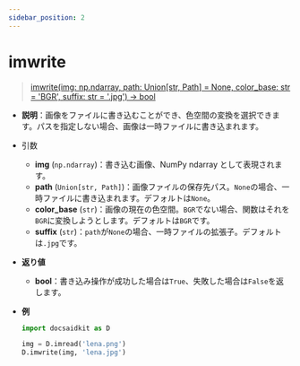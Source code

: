 ```yaml
---
sidebar_position: 2
---
```


# imwrite

> [imwrite(img: np.ndarray, path: Union[str, Path] = None, color_base: str = 'BGR', suffix: str = '.jpg') -> bool](https://github.com/DocsaidLab/DocsaidKit/blob/012540eebaebb2718987dd3ec0f7dcf40f403caa/docsaidkit/vision/improc.py#L245C1-L272C67)

- **説明**：画像をファイルに書き込むことができ、色空間の変換を選択できます。パスを指定しない場合、画像は一時ファイルに書き込まれます。

- 引数

  - **img** (`np.ndarray`)：書き込む画像、NumPy ndarray として表現されます。
  - **path** (`Union[str, Path]`)：画像ファイルの保存先パス。`None`の場合、一時ファイルに書き込まれます。デフォルトは`None`。
  - **color_base** (`str`)：画像の現在の色空間。`BGR`でない場合、関数はそれを`BGR`に変換しようとします。デフォルトは`BGR`です。
  - **suffix** (`str`)：`path`が`None`の場合、一時ファイルの拡張子。デフォルトは`.jpg`です。

- **返り値**

  - **bool**：書き込み操作が成功した場合は`True`、失敗した場合は`False`を返します。

- **例**

  ```python
  import docsaidkit as D

  img = D.imread('lena.png')
  D.imwrite(img, 'lena.jpg')
  ```
